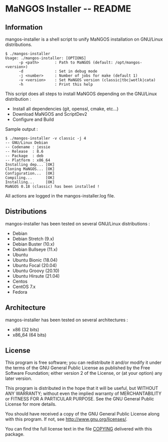 # MaNGOS Installer -- README

## Information

mangos-installer is a shell script to unify MaNGOS installation on GNU/Linux distributions.

    $ ./mangos-installer
    Usage: ./mangos-installer: [OPTIONS]
          -p <path>       : Path to MaNGOS (default: /opt/mangos-<version>)
          -d              : Set in debug mode
          -j <number>     : Number of jobs for make (default 1)
          -v <version>    : Set MaNGOS version (classic|tbc|wotlk|cata)
          -h              : Print this help

This script does all steps to install MaNGOS depending on the GNU/Linux distribution :

* Install all dependencies (git, openssl, cmake, etc...)
* Download MaNGOS and ScriptDev2
* Configure and Build

Sample output :

    $ ./mangos-installer -v classic -j 4
    -- GNU/Linux Debian
    -- Codename : jessie
    -- Release  : 8.6
    -- Package  : deb
    -- Platform : x86_64
    Installing dep... [OK]
    Cloning MaNGOS... [OK]
    Configuration...  [OK]
    Compiling...      [OK]
    Installing...     [OK]
    MaNGOS 0.18 (classic) has been installed !

All actions are logged in the mangos-installer.log file.

## Distributions

mangos-installer has been tested on several GNU/Linux distributions :

* Debian
 * Debian Stretch (9.x)
 * Debian Buster (10.x)
 * Debian Bullseye (11.x)
* Ubuntu
 * Ubuntu Bionic (18.04)
 * Ubuntu Focal (20.04)
 * Ubuntu Groovy (20.10)
 * Ubuntu Hirsute (21.04)
* Centos
 * CentOS 7.x
* Fedora

## Architecture

mangos-installer has been tested on several architectures :

* x86 (32 bits)
* x86_64 (64 bits)

## License

  This program is free software; you can redistribute it and/or modify
  it under the terms of the GNU General Public License as published by
  the Free Software Foundation; either version 2 of the License, or
  (at your option) any later version.

  This program is distributed in the hope that it will be useful,
  but WITHOUT ANY WARRANTY; without even the implied warranty of
  MERCHANTABILITY or FITNESS FOR A PARTICULAR PURPOSE.  See the
  GNU General Public License for more details.

  You should have received a copy of the GNU General Public License
  along with this program.  If not, see <http://www.gnu.org/licenses/>.

  You can find the full license text in the file [COPYING](COPYING) delivered with this package.
